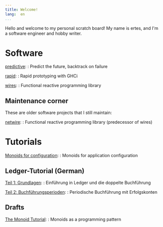 ```yaml
---
title: Welcome!
lang:  en
...
```


Hello and welcome to my personal scratch board!  My name is ertes, and
I'm a software engineer and hobby writer.


Software
========

[predictive](https://hackage.haskell.org/package/predictive):
  : Predict the future, backtrack on failure

[rapid](https://hackage.haskell.org/package/rapid):
  : Rapid prototyping with GHCi

[wires](https://hackage.haskell.org/package/wires):
  : Functional reactive programming library


Maintenance corner
------------------

These are older software projects that I still maintain:

[netwire](https://hackage.haskell.org/package/wires):
  : Functional reactive programming library (predecessor of wires)


Tutorials
=========

[Monoids for configuration](tutorial/config-monoids.html):
  : Monoids for application configuration

Ledger-Tutorial (German)
------------------------

[Teil 1: Grundlagen](tutorial/ledger-01-intro.html):
  : Einführung in Ledger und die doppelte Buchführung

[Teil 2: Buchführungsperioden](tutorial/ledger-02-perioden.html):
  : Periodische Buchführung mit Erfolgskonten

Drafts
------

[The Monoid Tutorial](tutorial/monoids.html):
  : Monoids as a programming pattern
